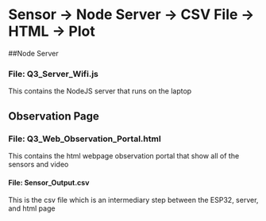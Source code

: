 # Sensor -> Node Server -> CSV File -> HTML -> Plot

##Node Server
### File: Q3_Server_Wifi.js
This contains the NodeJS server that runs on the laptop

## Observation Page
### File: Q3_Web_Observation_Portal.html
This contains the html webpage observation portal that show all of the sensors and video

#### File: Sensor_Output.csv
This is the csv file which is an intermediary step between the ESP32, server, and html page